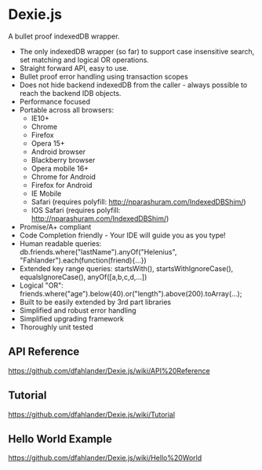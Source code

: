 Dexie.js
========
A bullet proof indexedDB wrapper.

 * The only indexedDB wrapper (so far) to support case insensitive search, set matching and logical OR operations.
 * Straight forward API, easy to use.
 * Bullet proof error handling using transaction scopes
 * Does not hide backend indexedDB from the caller - always possible to reach the backend IDB objects.
 * Performance focused
 * Portable across all browsers:
   * IE10+
   * Chrome
   * Firefox
   * Opera 15+
   * Android browser
   * Blackberry browser
   * Opera mobile 16+
   * Chrome for Android
   * Firefox for Android
   * IE Mobile
   * Safari (requires polyfill: http://nparashuram.com/IndexedDBShim/)
   * IOS Safari (requires polyfill: http://nparashuram.com/IndexedDBShim/)
 * Promise/A+ compliant
 * Code Completion friendly - Your IDE will guide you as you type!
 * Human readable queries: db.friends.where("lastName").anyOf("Helenius", "Fahlander").each(function(friend){...})
 * Extended key range queries: startsWith(), startsWithIgnoreCase(), equalsIgnoreCase(), anyOf([a,b,c,d,...])
 * Logical "OR": friends.where("age").below(40).or("length").above(200).toArray(...);
 * Built to be easily extended by 3rd part libraries
 * Simplified and robust error handling
 * Simplified upgrading framework
 * Thoroughly unit tested

API Reference
-------------
https://github.com/dfahlander/Dexie.js/wiki/API%20Reference

Tutorial
--------
https://github.com/dfahlander/Dexie.js/wiki/Tutorial

Hello World Example
-------------------
https://github.com/dfahlander/Dexie.js/wiki/Hello%20World



